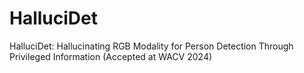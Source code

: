 # HalluciDet
HalluciDet: Hallucinating RGB Modality for Person Detection Through Privileged Information (Accepted at WACV 2024)
